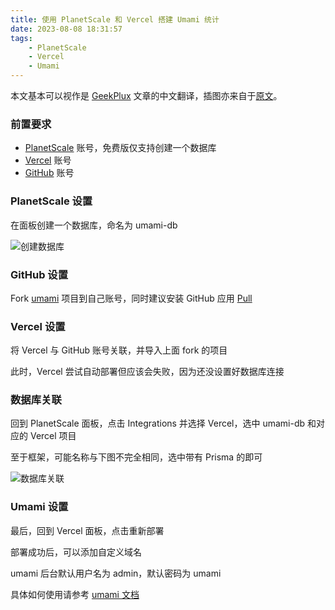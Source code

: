 ```yaml
---
title: 使用 PlanetScale 和 Vercel 搭建 Umami 统计
date: 2023-08-08 18:31:57
tags:
    - PlanetScale
    - Vercel
    - Umami
---
```


本文基本可以视作是 [GeekPlux][] 文章的中文翻译，插图亦来自于[原文][Setting Up Umami as Your Google Analytics Alternative: A Step-by-Step Guide]。

<!-- more -->

### 前置要求

- [PlanetScale] 账号，免费版仅支持创建一个数据库
- [Vercel] 账号
- [GitHub] 账号

### PlanetScale 设置

在面板创建一个数据库，命名为 umami-db

![创建数据库](https://img.zs.fyi/2308/planetscale.webp)

### GitHub 设置

Fork [umami] 项目到自己账号，同时建议安装 GitHub 应用 [Pull]

### Vercel 设置

将 Vercel 与 GitHub 账号关联，并导入上面 fork 的项目

此时，Vercel 尝试自动部署但应该会失败，因为还没设置好数据库连接

### 数据库关联

回到 PlanetScale 面板，点击 Integrations 并选择 Vercel，选中 umami-db 和对应的 Vercel 项目

至于框架，可能名称与下图不完全相同，选中带有 Prisma 的即可

![数据库关联](https://img.zs.fyi/2308/integrate.webp)

### Umami 设置

最后，回到 Vercel 面板，点击重新部署

部署成功后，可以添加自定义域名

umami 后台默认用户名为 admin，默认密码为 umami

具体如何使用请参考 [umami 文档]

[GeekPlux]: https://geekplux.com/
[Setting Up Umami as Your Google Analytics Alternative: A Step-by-Step Guide]: https://geekplux.com/posts/setup-umami
[PlanetScale]: https://planetscale.com/
[Vercel]: https://vercel.com/
[GitHub]: https://github.com/
[umami]: https://github.com/umami-software/umami
[Pull]: https://github.com/apps/pull
[umami 文档]: https://umami.is/docs
